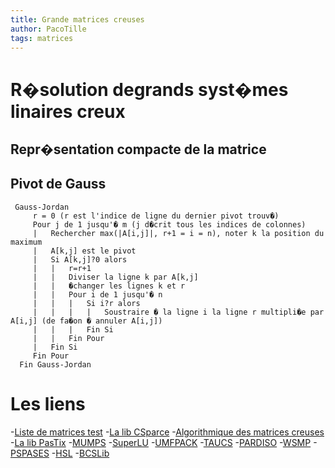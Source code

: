 ```yaml
---
title: Grande matrices creuses
author: PacoTille
tags: matrices
---
```


<h1>R�solution degrands syst�mes linaires creux</h1>

<h2>Repr�sentation compacte de la matrice</h2>

<h2>Pivot de Gauss</h2>

~~~ {.cpp}
 Gauss-Jordan
     r = 0 (r est l'indice de ligne du dernier pivot trouv�)
     Pour j de 1 jusqu'� m (j d�crit tous les indices de colonnes)
     |   Rechercher max(|A[i,j]|, r+1 = i = n), noter k la position du maximum
     |   A[k,j] est le pivot
     |   Si A[k,j]?0 alors
     |   |   r=r+1
     |   |   Diviser la ligne k par A[k,j]
     |   |   �changer les lignes k et r
     |   |   Pour i de 1 jusqu'� n
     |   |   |   Si i?r alors
     |   |   |   |   Soustraire � la ligne i la ligne r multipli�e par A[i,j] (de fa�on � annuler A[i,j])
     |   |   |   Fin Si
     |   |   Fin Pour
     |   Fin Si
     Fin Pour
  Fin Gauss-Jordan
~~~


# Les liens

-[Liste de matrices test](http://www.cise.ufl.edu/research/sparse/matrices/list_by_dimension.html)
-[La lib CSparce](http://www.cise.ufl.edu/research/sparse/CSparse/)
-[Algorithmique des matrices creuses](http://perso.ens-lyon.fr/bora.ucar/CR09/linear-algebra-basics.pdf)
-[La lib PasTix](http://pastix.gforge.inria.fr/files/README-txt.html)
-[MUMPS](http://mumps.enseeiht.fr/)
-[SuperLU](http://crd-legacy.lbl.gov/~xiaoye/SuperLU/)
-[UMFPACK](http://www.cise.ufl.edu/research/sparse/umfpack/)
-[TAUCS](http://www.tau.ac.il/~stoledo/taucs/)
-[PARDISO](http://www.pardiso-project.org/)
-[WSMP](http://researcher.ibm.com/view_project.php?id=1426)
-[PSPASES](http://www-users.cs.umn.edu/~mjoshi/pspases/)
-[HSL](http://www.hsl.rl.ac.uk/)
-[BCSLib](http://www.boeing.com/phantom/bcslib/)
